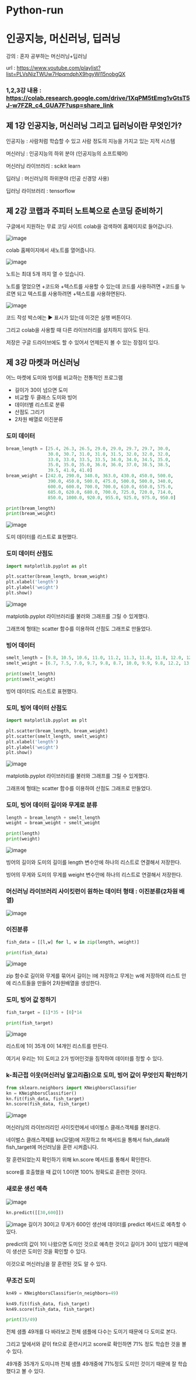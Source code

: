 # Python-run
# 인공지능, 머신러닝, 딥러닝
강의 : 혼자 공부하는 머신러닝+딥러닝 

url : https://www.youtube.com/playlist?list=PLVsNizTWUw7HpqmdphX9hgyWl15nobgQX
### 1,2,3강 내용 : https://colab.research.google.com/drive/1XqPM5tEmg1vGtsT5J-w7FZR_c4_GUA7F?usp=share_link



## 제 1강 인공지능, 머신러닝 그리고 딥러닝이란 무엇인가?
인공지능 : 사람처럼 학습할 수 있고 사람 정도의 지능을 가지고 있는 지적 시스템

머신러닝 : 인공지능의 하위 분야 (인공지능의 소프트웨어)

머신러닝 라이브러리 : scikit learn

딥러닝 : 머신러닝의 하위분야 (인공 신경망 사용)

딥러닝 라이브러리 : tensorflow
## 제 2강 코랩과 주피터 노트북으로 손코딩 준비하기
구글에서 지원하는 무료 코딩 사이트 colab을 검색하여 홈페이지로 들어갑니다.

![image](https://github.com/hsy0511/Python-run/assets/104752580/d6f06020-8641-4e94-b51a-a03baf3fe30b)

colab 홈페이지에서 새노트를 열어줍니다.

![image](https://github.com/hsy0511/Python-run/assets/104752580/6902ecdd-bf04-49d3-863b-500616754135)

노트는 최대 5개 까지 열 수 있습니다.

노트를 열었으면 +코드와 +텍스트를 사용할 수 있는데 코드를 사용하려면 +코드를 누르면 되고 텍스트를 사용하려면 +텍스트를 사용하면된다.

![image](https://github.com/hsy0511/Python-run/assets/104752580/c4340e6d-bc58-4e20-8f57-5c8c9e7a7a60)

코드 작성 박스에는 ▶ 표시가 있는데 이것은 실행 버튼이다.

그리고 colab을 사용할 때 다른 라이브러리를 설치하지 않아도 된다.

저장은 구글 드라이브에도 할 수 있어서 언제든지 볼 수 있는 장점이 있다.
## 제 3강 마켓과 머신러닝
어느 마켓에 도미와 빙어를 비교하는 전통적인 프로그램
- 길이가 30이 넘으면 도미
- 비교할 두 클래스 도미와 빙어
- 데이터별 리스트로 분류
- 산점도 그리기
- 2차원 배열로 이진분류
### 도미 데이터
```python
bream_length = [25.4, 26.3, 26.5, 29.0, 29.0, 29.7, 29.7, 30.0,
                30.0, 30.7, 31.0, 31.0, 31.5, 32.0, 32.0, 32.0,
                33.0, 33.0, 33.5, 33.5, 34.0, 34.0, 34.5, 35.0,
                35.0, 35.0, 35.0, 36.0, 36.0, 37.0, 38.5, 38.5,
                39.5, 41.0, 41.0]
bream_weight = [242.0, 290.0, 340.0, 363.0, 430.0, 450.0, 500.0,
                390.0, 450.0, 500.0, 475.0, 500.0, 500.0, 340.0,
                600.0, 600.0, 700.0, 700.0, 610.0, 650.0, 575.0,
                685.0, 620.0, 680.0, 700.0, 725.0, 720.0, 714.0,
                850.0, 1000.0, 920.0, 955.0, 925.0, 975.0, 950.0]

print(bream_length)
print(bream_weight)

```
![image](https://github.com/hsy0511/Python-run/assets/104752580/75f10eac-2bdd-41c0-b64e-072a4b86ff34)

도미 데이터를 리스트로 표현했다.
### 도미 데이터 산점도
```python
import matplotlib.pyplot as plt

plt.scatter(bream_length, bream_weight)
plt.xlabel('length')
plt.ylabel('weight')
plt.show()
```
![image](https://github.com/hsy0511/Python-run/assets/104752580/cf1eba32-4f68-4783-9778-2da121ed969b)

matplotib.pyplot 라이브러리를 불러와 그래프를 그릴 수 있게했다.

그래프에 형태는 scatter 함수를 이용하여 산점도 그래프로 만들었다.
### 빙어 데이터
```python
smelt_length = [9.8, 10.5, 10.6, 11.0, 11.2, 11.3, 11.8, 11.8, 12.0, 12.2, 12.4, 13.0, 14.3, 15.0]
smelt_weight = [6.7, 7.5, 7.0, 9.7, 9.8, 8.7, 10.0, 9.9, 9.8, 12.2, 13.4, 12.2, 19.7, 19.9]

print(smelt_length)
print(smelt_weight)
```

빙어 데이터도 리스트로 표현했다.
### 도미, 빙어 데이터 산점도
```python
import matplotlib.pyplot as plt

plt.scatter(bream_length, bream_weight)
plt.scatter(smelt_length, smelt_weight)
plt.xlabel('length')
plt.ylabel('weight')
plt.show()
```
![image](https://github.com/hsy0511/Python-run/assets/104752580/d3b5df2f-4bd5-4322-be82-f032dc317351)

matplotib.pyplot 라이브러리를 불러와 그래프를 그릴 수 있게했다.

그래프에 형태는 scatter 함수를 이용하여 산점도 그래프로 만들었다.
### 도미, 빙어 데이터 길이와 무게로 분류
```python
length = bream_length + smelt_length
weight = bream_weight + smelt_weight

print(length)
print(weight)
```
![image](https://github.com/hsy0511/Python-run/assets/104752580/7f7e77e3-a9f4-45d4-b700-60318f543a5f)

빙어의 길이와 도미의 길이를 length 변수안에 하나의 리스트로 연결해서 저장한다.

빙어의 무게와 도미의 무게를 weight 변수안에 하나의 리스트로 연결해서 저장한다.
### 머신러닝 라이브러리 사이킷런이 원하는 데이터 형태 : 이진분류(2차원 배열)
![image](https://github.com/hsy0511/Python-run/assets/104752580/eaf93529-f018-4fb1-bd5e-c4c18971c93c)
### 이진분류
```python
fish_data = [[l,w] for l, w in zip(length, weight)]

print(fish_data)
```
![image](https://github.com/hsy0511/Python-run/assets/104752580/96c79bf9-8e96-4c97-a23e-d00640faada6)

zip 함수로 길이와 무게를 묶어서 길이는 l에 저장하고 무게는 w에 저장하여 리스트 안에 리스트들을 만들어 2차원배열을 생성한다.
### 도미, 빙어 값 정하기
```python
fish_target = [1]*35 + [0]*14

print(fish_target)
```
![image](https://github.com/hsy0511/Python-run/assets/104752580/792a33d2-fae1-4b14-9b18-fe2d795843ea)

리스트에 1이 35개 0이 14개인 리스트를 만든다.

여기서 우리는 1이 도미고 2가 빙어인것을 짐작하여 데이터를 정할 수 있다.
### k-최근접 이웃(머신러닝 알고리즘)으로 도미, 빙어 값이 무엇인지 확인하기
```python
from sklearn.neighbors import KNeighborsClassifier
kn = KNeighborsClassifier()
kn.fit(fish_data, fish_target)
kn.score(fish_data, fish_target)
```
![image](https://github.com/hsy0511/Python-run/assets/104752580/91f49573-3f66-4f5a-9b3d-80a1b0d5169f)

머신러닝의 라이브러리인 사이킷런에서 네이벌스 클래스객체를 불러온다.

네이벌스 클래스객체를 kn(모델)에 저장하고 fit 메서드을 통해서 fish_data와 fish_target에 머신러닝을 훈련 시켜줍니다.

잘 훈련되었는지 확인하기 위해 kn.score 메서드를 통해서 확인한다. 

score를 호출했을 때 값이 1.0이면 100% 정확도로 훈련한 것이다.
### 새로운 생선 예측
![image](https://github.com/hsy0511/Python-run/assets/104752580/40222ec6-03d1-4d1d-b293-32806bbec8a1)

```python
kn.predict([[30,600]])
```
![image](https://github.com/hsy0511/Python-run/assets/104752580/b1631b66-9116-4367-a076-ba772b1245f1)
길이가 30이고 무게가 600인 생선에 데이터를 predict 메서드로 예측할 수 있다.

predict의 값이 1이 나왔으면 도미인 것으로 예측한 것이고 길이가 30이 넘었기 때문에 이 생선은 도미인 것을 확인할 수 있다.

이것으로 머신러닝을 잘 훈련된 것도 알 수 있다.
### 무조건 도미
```python
kn49 = KNeighborsClassifier(n_neighbors=49)

kn49.fit(fish_data, fish_target)
kn49.score(fish_data, fish_target)

print(35/49)
```

전체 샘플 49개를 다 바라보고 전체 샘플에 다수는 도미기 때문에 다 도미로 본다.

그리고 앞에서와 같이 fit으로 훈련시키고 score로 확인하면 71% 정도 학습한 것을 볼 수 있다.

49개중 35개가 도미니까 전체 샘플 49개중에 71%정도 도미인 것이기 때문에 잘 학습했다고 볼 수 있다.
